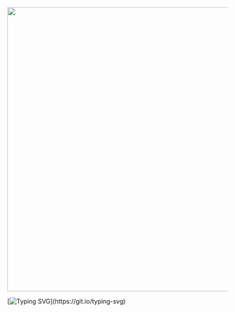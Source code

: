 <img height= "650" src= "https://cdn.discordapp.com/attachments/1234083910694994033/1427139668322943027/Untitled598_20251013114127.png?ex=68edc6e3&is=68ec7563&hm=cd734fa0ee36be47b6807092f2fee8b4fc62f6a7d5937835f3a98b6e75357625&" />

[![Typing SVG](https://readme-typing-svg.demolab.com?font=bandwidth&weight=300&size=15&letterSpacing=yes&pause=1000&color=2A4FCA&center=true&vCenter=true&width=970&lines=...;I....;I+despite+you+better..++till;....)](https://git.io/typing-svg)

<h6>   </h6>
